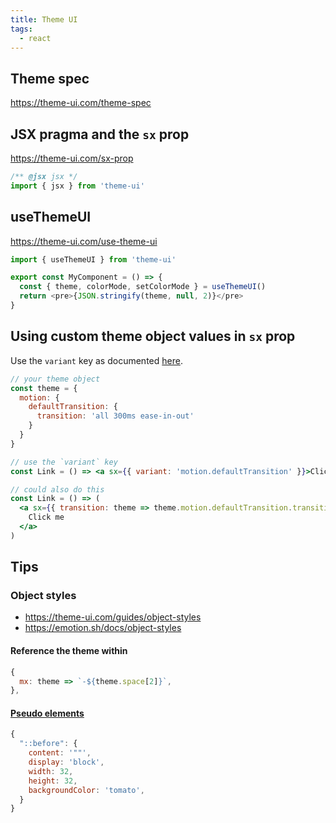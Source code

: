 ```yaml
---
title: Theme UI
tags:
  - react
---
```


## Theme spec

https://theme-ui.com/theme-spec

## JSX pragma and the `sx` prop

https://theme-ui.com/sx-prop

```jsx
/** @jsx jsx */
import { jsx } from 'theme-ui'
```

## useThemeUI

https://theme-ui.com/use-theme-ui

```js
import { useThemeUI } from 'theme-ui'

export const MyComponent = () => {
  const { theme, colorMode, setColorMode } = useThemeUI()
  return <pre>{JSON.stringify(theme, null, 2)}</pre>
}
```

## Using custom theme object values in `sx` prop

Use the `variant` key as documented [here](https://theme-ui.com/theme-spec#variants).

```jsx
// your theme object
const theme = {
  motion: {
    defaultTransition: {
      transition: 'all 300ms ease-in-out'
    }
  }
}

// use the `variant` key
const Link = () => <a sx={{ variant: 'motion.defaultTransition' }}>Click me</a>

// could also do this
const Link = () => (
  <a sx={{ transition: theme => theme.motion.defaultTransition.transition }}>
    Click me
  </a>
)
```

## Tips

### Object styles

- https://theme-ui.com/guides/object-styles
- https://emotion.sh/docs/object-styles

#### Reference the theme within

```js
{
  mx: theme => `-${theme.space[2]}`,
},
```

#### [Pseudo elements](https://theme-ui.com/guides/object-styles#pseudo-elements)

```js
{
  "::before": {
    content: '""',
    display: 'block',
    width: 32,
    height: 32,
    backgroundColor: 'tomato',
  }
}
```

